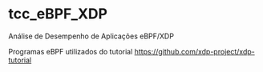 # tcc_eBPF_XDP
Análise de Desempenho de Aplicações eBPF/XDP

Programas eBPF utilizados do tutorial https://github.com/xdp-project/xdp-tutorial

